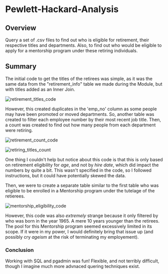 # Pewlett-Hackard-Analysis

## **Overview**
  Query a set of .csv files to find out who is eligible for retirement, their respective titles and departments. Also, to find out who would be eligible to apply for a mentorship program under these retiring individuals.
  
## Summary
  The initial code to get the titles of the retirees was simple, as it was the same data from the "retirement_info" table we made during the Module, but with titles added as an Inner Join. 
  
  ![retirement_titles_code](https://user-images.githubusercontent.com/116855078/208336654-9ee375a7-79e1-467e-8b8a-78b50d78dc46.png)

  
  However, this created duplicates in the 'emp_no' column as some people may have been promoted or moved departments. So, another table was created to filter each employee number by their most recent job title.
  Then, a count was created to find out how many people from each department were retiring.
  
  ![retirement_count_code](https://user-images.githubusercontent.com/116855078/208337270-e8eebc2e-2a08-442b-b5af-ef3efa499684.png)

![retiring_titles_count](https://user-images.githubusercontent.com/116855078/208337294-adeca92a-6188-482e-9f1f-8f3213da5f13.png)


One thing I couldn't help but notice about this code is that this is only based on retirement eligibility for *age*, and not by *hire date*, which did impact the numbers by quite a bit. This wasn't specified in the code, so I followed instructions, but it could have potentially skewed the data.

Then, we were to create a separate table similar to the first table who was eligible to be enrolled in a Mentorship program under the tutelage of the retierees.

![mentorship_eligibility_code](https://user-images.githubusercontent.com/116855078/208337718-a52e4bb9-3342-4b2e-ac50-699be5447ddb.png)

However, this code was also *extremely* strange because it only filtered by who was born in the year 1965. A mere 10 years younger than the retirees. The pool for this Mentorship program seemed excessively limited in its scope. If it were in my power, I would definitely bring that issue up (and possibly cry *ageism* at the risk of terminating my employement).

### Conclusion
Working with SQL and pgadmin was fun! Flexible, and not terribly difficult, though I imagine much more advnaced quering techniques exist.